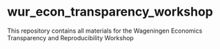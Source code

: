 # wur_econ_transparency_workshop
This repository contains all materials for the Wageningen Economics Transparency and Reproducibility Workshop
